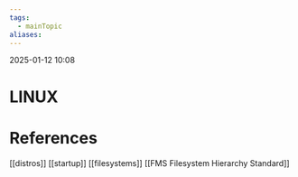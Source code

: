 ```yaml
---
tags:
  - mainTopic
aliases:
---
```

2025-01-12 10:08
# LINUX

# References
[[distros]]
[[startup]]
[[filesystems]]
[[FMS Filesystem Hierarchy Standard]]